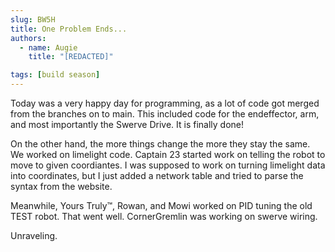 ```yaml
---
slug: BW5H
title: One Problem Ends...
authors:
  - name: Augie
    title: "[REDACTED]"

tags: [build season]
---
```


Today was a very happy day for programming, as a lot of code got merged from the branches on to main. This included code for the endeffector, arm, and most importantly the Swerve Drive. It is finally done! 

On the other hand, the more things change the more they stay the same. We worked on limelight code. Captain 23 started work on telling the robot to move to given coordiantes. I was supposed to work on turning limelight data into coordinates, but I just added a network table and tried to parse the syntax from the website.

Meanwhile, Yours Truly™, Rowan, and Mowi worked on PID tuning the old TEST robot. That went well. CornerGremlin was working on swerve wiring. 

Unraveling.